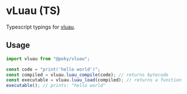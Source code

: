 # vLuau (TS)

Typescript typings for [vluau](https://github.com/kosuke14/vLuau).

## Usage

```ts
import vluau from "@poky/vluau";

const code = "print('hello world')";
const compiled = vluau.luau_compile(code); // returns bytecode
const executable = vluau.luau_load(compiled); // returns a function
executable(); // prints: "hello world"
```
